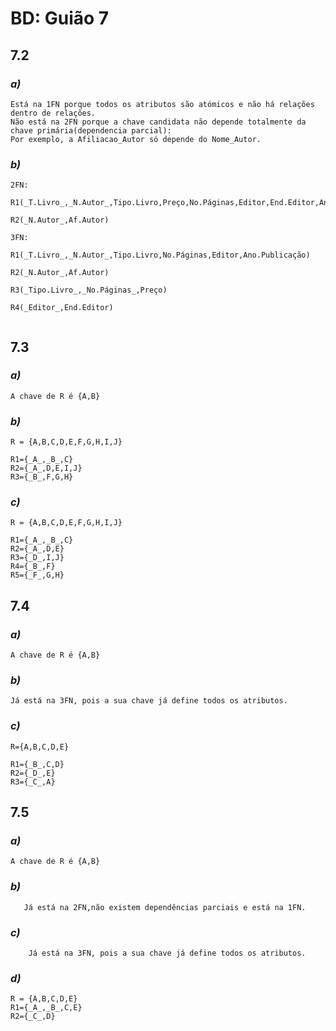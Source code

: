 # BD: Guião 7


## ​7.2 
 
### *a)*

```
Está na 1FN porque todos os atributos são atómicos e não há relações dentro de relações.
Não está na 2FN porque a chave candidata não depende totalmente da chave primária(dependencia parcial):
Por exemplo, a Afiliacao_Autor só depende do Nome_Autor. 

```

### *b)* 

``` 
2FN:

R1(_T.Livro_,_N.Autor_,Tipo.Livro,Preço,No.Páginas,Editor,End.Editor,Ano.Publicação)

R2(_N.Autor_,Af.Autor)

3FN:

R1(_T.Livro_,_N.Autor_,Tipo.Livro,No.Páginas,Editor,Ano.Publicação)

R2(_N.Autor_,Af.Autor)

R3(_Tipo.Livro_,_No.Páginas_,Preço)

R4(_Editor_,End.Editor)


```


## ​7.3
 
### *a)*

```
A chave de R é {A,B}
```


### *b)* 

```
R = {A,B,C,D,E,F,G,H,I,J}

R1={_A_,_B_,C}
R2={_A_,D,E,I,J}
R3={_B_,F,G,H}
```


### *c)* 

```
R = {A,B,C,D,E,F,G,H,I,J}

R1={_A_,_B_,C}
R2={_A_,D,E}
R3={_D_,I,J}
R4={_B_,F}
R5={_F_,G,H}
```


## ​7.4
 
### *a)*

```
A chave de R é {A,B}
```


### *b)* 

```
Já está na 3FN, pois a sua chave já define todos os atributos.
```


### *c)* 

```
R={A,B,C,D,E}

R1={_B_,C,D}
R2={_D_,E}
R3={_C_,A}
```



## ​7.5
 
### *a)*

```
A chave de R é {A,B}
```

### *b)* 

```
   Já está na 2FN,não existem dependências parciais e está na 1FN.
```


### *c)* 

```
    Já está na 3FN, pois a sua chave já define todos os atributos.
```

### *d)* 

```
R = {A,B,C,D,E}
R1={_A_,_B_,C,E}
R2={_C_,D}
```
